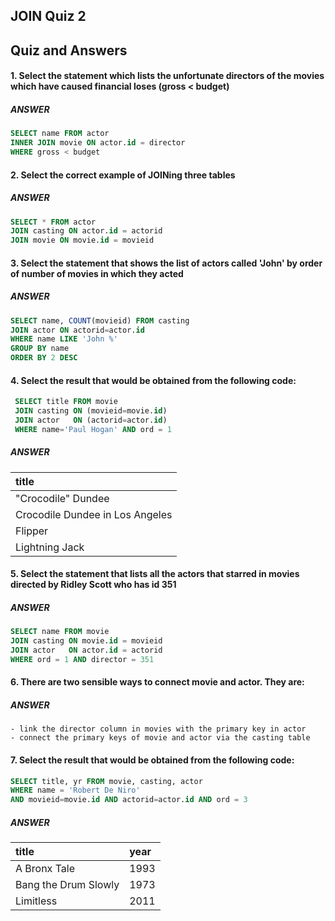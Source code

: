 ## JOIN Quiz 2

## Quiz and Answers
#### 1. Select the statement which lists the unfortunate directors of the movies which have caused financial loses (gross < budget)
##### ANSWER
```SQL
SELECT name FROM actor
INNER JOIN movie ON actor.id = director
WHERE gross < budget
```


#### 2. Select the correct example of JOINing three tables
##### ANSWER
```SQL
SELECT * FROM actor
JOIN casting ON actor.id = actorid
JOIN movie ON movie.id = movieid
```


#### 3. Select the statement that shows the list of actors called 'John' by order of number of movies in which they acted
##### ANSWER
```SQL
SELECT name, COUNT(movieid) FROM casting
JOIN actor ON actorid=actor.id
WHERE name LIKE 'John %'
GROUP BY name
ORDER BY 2 DESC
```


#### 4. Select the result that would be obtained from the following code:
```SQL
 SELECT title FROM movie
 JOIN casting ON (movieid=movie.id)
 JOIN actor   ON (actorid=actor.id)
 WHERE name='Paul Hogan' AND ord = 1
```
##### ANSWER
| title | 
| :--- |
| "Crocodile" Dundee |
| Crocodile Dundee in Los Angeles |
| Flipper |
| Lightning Jack |



#### 5. Select the statement that lists all the actors that starred in movies directed by Ridley Scott who has id 351
##### ANSWER
```SQL
SELECT name FROM movie
JOIN casting ON movie.id = movieid
JOIN actor   ON actor.id = actorid
WHERE ord = 1 AND director = 351
```


#### 6. There are two sensible ways to connect movie and actor. They are:
##### ANSWER
```
- link the director column in movies with the primary key in actor
- connect the primary keys of movie and actor via the casting table
```


#### 7. Select the result that would be obtained from the following code:
```SQL
SELECT title, yr FROM movie, casting, actor 
WHERE name = 'Robert De Niro'
AND movieid=movie.id AND actorid=actor.id AND ord = 3
```
##### ANSWER
| title | year |
| :--- | :--- |
| A Bronx Tale | 1993 |
| Bang the Drum Slowly | 1973 |
| Limitless | 2011 |